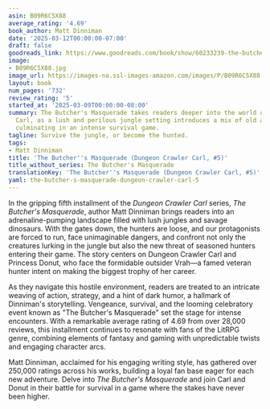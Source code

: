 ```yaml
---
asin: B09R6C5X88
average_rating: '4.69'
book_author: Matt Dinniman
date: '2025-03-12T00:00:00-07:00'
draft: false
goodreads_link: https://www.goodreads.com/book/show/60233239-the-butcher-s-masquerade
image:
- B09R6C5X88.jpg
image_url: https://images-na.ssl-images-amazon.com/images/P/B09R6C5X88.01._SCLZZZZZZZ.jpg
layout: book
num_pages: '732'
review_rating: '5'
started_at: '2025-03-09T00:00:00-08:00'
summary: The Butcher's Masquerade takes readers deeper into the world of Dungeon Crawler
  Carl, as a lush and perilous jungle setting introduces a mix of old and new threats,
  culminating in an intense survival game.
tagline: Survive the jungle, or become the hunted.
tags:
- Matt Dinniman
title: 'The Butcher''s Masquerade (Dungeon Crawler Carl, #5)'
title_without_series: The Butcher's Masquerade
translationKey: 'The Butcher''s Masquerade (Dungeon Crawler Carl, #5)'
yaml: the-butcher-s-masquerade-dungeon-crawler-carl-5
---
```


In the gripping fifth installment of the *Dungeon Crawler Carl* series, *The Butcher's Masquerade*, author Matt Dinniman brings readers into an adrenaline-pumping landscape filled with lush jungles and savage dinosaurs. With the gates down, the hunters are loose, and our protagonists are forced to run, face unimaginable dangers, and confront not only the creatures lurking in the jungle but also the new threat of seasoned hunters entering their game. The story centers on Dungeon Crawler Carl and Princess Donut, who face the formidable outsider Vrah—a famed veteran hunter intent on making the biggest trophy of her career.

As they navigate this hostile environment, readers are treated to an intricate weaving of action, strategy, and a hint of dark humor, a hallmark of Dinniman's storytelling. Vengeance, survival, and the looming celebratory event known as "The Butcher's Masquerade" set the stage for intense encounters. With a remarkable average rating of 4.69 from over 28,000 reviews, this installment continues to resonate with fans of the LitRPG genre, combining elements of fantasy and gaming with unpredictable twists and engaging character arcs.

Matt Dinniman, acclaimed for his engaging writing style, has gathered over 250,000 ratings across his works, building a loyal fan base eager for each new adventure. Delve into *The Butcher's Masquerade* and join Carl and Donut in their battle for survival in a game where the stakes have never been higher.